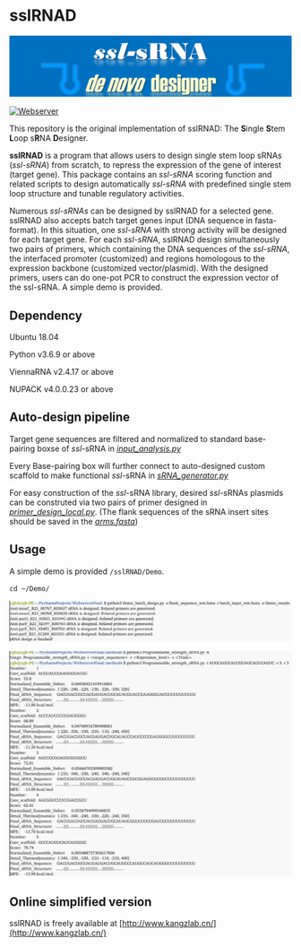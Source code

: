 # sslRNAD

![banner](https://github.com/hklz/sslRNAD/blob/main/img/sRNA.png)

[![Webserver](https://img.shields.io/badge/Webserver-available-blue)](http://www.kangzlab.cn/)

This repository is the original implementation of sslRNAD: The **S**ingle **S**tem **L**oop s**R**NA **D**esigner.


**sslRNAD** is a program that allows users to design single stem loop sRNAs (*ssl-sRNA*) from scratch, to repress the expression of the gene of interest (target gene). This package contains an *ssl-sRNA* scoring function and related scripts to design automatically *ssl-sRNA* with predefined single stem loop structure and tunable regulatory activities. 

Numerous *ssl-sRNAs* can be designed by sslRNAD for a selected gene. sslRNAD also accepts batch target genes input (DNA sequence in fasta-format). In this situation, one *ssl-sRNA* with strong activity will be designed for each target gene. For each *ssl-sRNA*, sslRNAD design simultaneously two pairs of primers, which containing the DNA sequences of the *ssl-sRNA*, the interfaced promoter (customized) and regions homologous to the expression backbone (customized vector/plasmid). With the designed primers, users can do one-pot PCR to construct the expression vector of the ssl-sRNA. A simple demo is provided. 


## Dependency

Ubuntu 18.04

Python v3.6.9 or above

ViennaRNA v2.4.17 or above

NUPACK v4.0.0.23 or above


## Auto-design pipeline


Target gene sequences are filtered and normalized to standard base-pairing boxse of *ssl*-sRNA in [*input_analysis.py*](https://github.com/hklz/sslRNAD/blob/main/input_anaylsis.py)

Every Base-pairing box will further connect to auto-designed custom scaffold to make functional *ssl*-sRNA in [*sRNA_generator.py*](https://github.com/hklz/sslRNAD/blob/main/sRNA_generator.py)

For easy construction of the *ssl*-sRNA library, desired *ssl*-sRNAs plasmids can be construted via two pairs of primer designed in [*primer_design_local.py*](https://github.com/hklz/sslRNAD/blob/main/sRNA_generator.py). (The flank sequences of the sRNA insert sites should be saved in the [*arms.fasta*](https://github.com/hklz/sslRNAD/blob/main/arms.fasta))


## Usage
A simple demo is provided ```/sslRNAD/Demo```.

```
cd ~/Demo/

```


![image](https://github.com/hklz/sslRNAD/blob/main/img/Demo_output.png)


![image](https://github.com/hklz/sslRNAD/blob/main/img/Programmable_strength_sRNA_design.png)



## Online simplified version

sslRNAD is freely available at [http://www.kangzlab.cn/](http://www.kangzlab.cn/)

